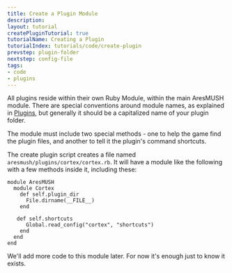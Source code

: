```yaml
---
title: Create a Plugin Module
description:
layout: tutorial
createPluginTutorial: true
tutorialName: Creating a Plugin
tutorialIndex: tutorials/code/create-plugin
prevstep: plugin-folder
nextstep: config-file
tags: 
- code
- plugins
---
```


All plugins reside within their own Ruby Module, within the main AresMUSH module.  There are special conventions around module names, as explained in [Plugins](/tutorials/code/plugins.html), but generally it should be a capitalized name of your plugin folder.

The module must include two special methods - one to help the game find the plugin files, and another to tell it the plugin's command shortcuts.

The create plugin script creates a file named `aresmush/plugins/cortex/cortex.rb`.  It will have a module like the following with a few methods inside it, including these:

    module AresMUSH
      module Cortex
        def self.plugin_dir
          File.dirname(__FILE__)
        end
        
       def self.shortcuts
          Global.read_config("cortex", "shortcuts")
        end
      end
    end

We'll add more code to this module later.  For now it's enough just to know it exists.




